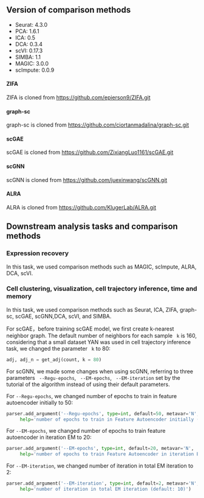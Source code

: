## Version of  comparison methods

- Seurat: 4.3.0
- PCA: 1.6.1
- ICA: 0.5
- DCA: 0.3.4
- scVI: 0.17.3
- SIMBA: 1.1
- MAGIC: 3.0.0
- scImpute: 0.0.9

#### ZIFA

ZIFA is cloned from https://github.com/epierson9/ZIFA.git

#### graph-sc

graph-sc is cloned from https://github.com/ciortanmadalina/graph-sc.git

#### scGAE

scGAE is cloned from https://github.com/ZixiangLuo1161/scGAE.git

#### scGNN

scGNN is cloned from https://github.com/juexinwang/scGNN.git

#### ALRA

ALRA is cloned from https://github.com/KlugerLab/ALRA.git



## Downstream analysis tasks and comparison methods

### Expression recovery

In this task, we used comparison methods such as MAGIC, scImpute, ALRA, DCA, scVI.

### Cell clustering, visualization, cell trajectory inference, time and memory

In this task, we used comparison methods such as Seurat, ICA,  ZIFA, graph-sc, scGAE, scGNN,DCA, scVI, and SIMBA.

For scGAE，before training scGAE model, we first create  k-nearest neighbor graph. The default number of neighbors for each sample ` k` is 160, considering that a small dataset YAN was used in cell trajectory inference task, we changed the parameter ` k` to 80:

```python
adj, adj_n = get_adj(count, k = 80)
```

For scGNN, we made some changes when using scGNN, referring to three parameters ` --Regu-epochs`, ` --EM-epochs`, ` --EM-iteration` set by the tutorial of the algorithm instead of using their default parameters.

For `--Regu-epochs`, we changed number of epochs to train in feature autoencoder initially to 50:

```python
parser.add_argument('--Regu-epochs', type=int, default=50, metavar='N',
     help='number of epochs to train in Feature Autoencoder initially (default: 500)')
```

For `--EM-epochs`, we changed number of epochs to train feature autoencoder in iteration EM to 20:

```python
parser.add_argument('--EM-epochs', type=int, default=20, metavar='N', 
     help='number of epochs to train Feature Autoencoder in iteration EM (default: 200)')
```

For `--EM-iteration`, we changed number of iteration in total EM iteration to 2:

```python
parser.add_argument('--EM-iteration', type=int, default=2, metavar='N', 
     help='number of iteration in total EM iteration (default: 10)')
```

